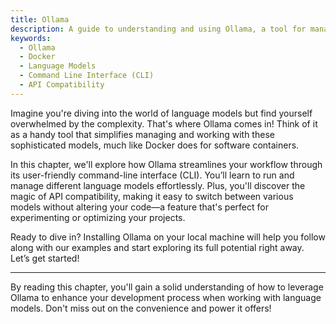 ```yaml
---
title: Ollama
description: A guide to understanding and using Ollama, a tool for managing language models.
keywords:
  - Ollama
  - Docker
  - Language Models
  - Command Line Interface (CLI)
  - API Compatibility
---
```


Imagine you're diving into the world of language models but find yourself overwhelmed by the complexity. That's where Ollama comes in! Think of it as a handy tool that simplifies managing and working with these sophisticated models, much like Docker does for software containers.

In this chapter, we'll explore how Ollama streamlines your workflow through its user-friendly command-line interface (CLI). You’ll learn to run and manage different language models effortlessly. Plus, you'll discover the magic of API compatibility, making it easy to switch between various models without altering your code—a feature that's perfect for experimenting or optimizing your projects.

Ready to dive in? Installing Ollama on your local machine will help you follow along with our examples and start exploring its full potential right away. Let’s get started!

---

By reading this chapter, you'll gain a solid understanding of how to leverage Ollama to enhance your development process when working with language models. Don't miss out on the convenience and power it offers!